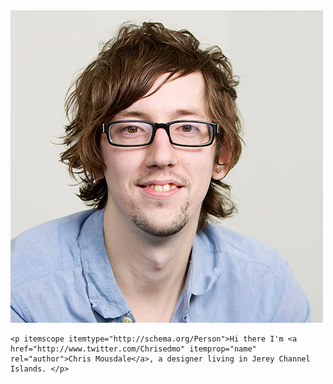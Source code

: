 <div class="profile" itemprop="author">
	<img src="/img/chrismousdale.jpg" alt="" class="img-circle"/>
	
	<p itemscope itemtype="http://schema.org/Person">Hi there I'm <a href="http://www.twitter.com/Chrisedmo" itemprop="name" rel="author">Chris Mousdale</a>, a designer living in Jerey Channel Islands. </p>

</div>